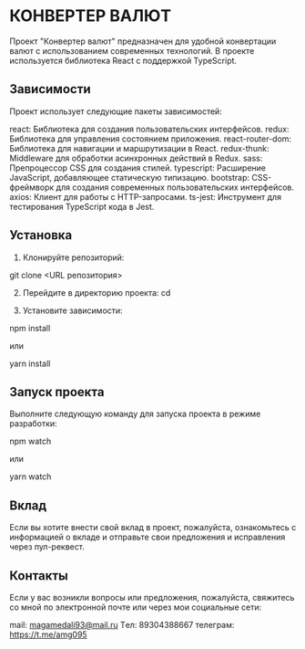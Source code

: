 # КОНВЕРТЕР ВАЛЮТ
Проект "Конвертер валют" предназначен для удобной конвертации валют с использованием современных технологий. В проекте используется библиотека React с поддержкой TypeScript.

## Зависимости
Проект использует следующие пакеты зависимостей:

react: Библиотека для создания пользовательских интерфейсов.
redux: Библиотека для управления состоянием приложения.
react-router-dom: Библиотека для навигации и маршрутизации в React.
redux-thunk: Middleware для обработки асинхронных действий в Redux.
sass: Препроцессор CSS для создания стилей.
typescript: Расширение JavaScript, добавляющее статическую типизацию.
bootstrap: CSS-фреймворк для создания современных пользовательских интерфейсов.
axios: Клиент для работы с HTTP-запросами.
ts-jest: Инструмент для тестирования TypeScript кода в Jest.

## Установка

1. Клонируйте репозиторий:

git clone <URL репозитория>

2. Перейдите в директорию проекта:
cd <volute-conversion>

3. Установите зависимости:

npm install

или 

yarn install

## Запуск проекта

Выполните следующую команду для запуска проекта в режиме разработки:

npm watch

или 

yarn watch

## Вклад
Если вы хотите внести свой вклад в проект, пожалуйста, ознакомьтесь с информацией о вкладе и отправьте свои предложения и исправления через пул-реквест.

## Контакты
Если у вас возникли вопросы или предложения, пожалуйста, свяжитесь со мной по электронной почте или через мои социальные сети:

mail: magamedali93@mail.ru
Tел: 89304388667
телеграм: https://t.me/amg095

